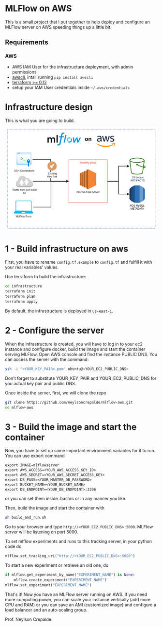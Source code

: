 # MLFlow on AWS

This is a small project that I put together to help deploy and configure an MLFlow server on AWS speeding things up a little bit.

## Requirements

### AWS
* AWS IAM User for the infrastructure deployment, with admin permissions
* [awscli](https://aws.amazon.com/cli/), intall running `pip install awscli`
* [terraform >= 0.12](https://www.terraform.io/downloads.html)
* setup your IAM User credentials inside `~/.aws/credentials`

# Infrastructure design

This is what you are going to build.

![](img/mlflow_aws_infra.png)

# 1 - Build infrastructure on aws

First, you have to rename `config.tf.example` to `config.tf` and fulfill it with your real variables' values.

Use terraform to build the infrastructure:

```bash
cd infrastructure
terraform init
terraform plan
terraform apply
```

By default, the infrastructure is deployed in `us-east-1`.

# 2 - Configure the server

When the infrastructure is created, you will have to log in to your ec2 instance and configure docker, 
build the image and start the container serving MLFlow. Open AWS console and find the instance PUBLIC DNS.
You can access the server with the command:

```bash
ssh -i "<YOUR_KEY_PAIR>.pem" ubuntu@<YOUR_EC2_PUBLIC_DNS>
```

Don't forget to substitute YOUR_KEY_PAIR and YOUR_EC2_PUBLIC_DNS for you actual key pair and public DNS.

Once inside the server, first, we will clone the repo

```bash
git clone https://github.com/neylsoncrepalde/mlflow-aws.git
cd mlflow-aws
```

# 3 - Build the image and start the container

Now, you have to set up some important environment variables for it to run. You can use export command

```
export IMAGE=mlflowserver
export AWS_ACCESS=<YOUR_AWS_ACCESS_KEY_ID>
export AWS_SECRET=<YOUR_AWS_SECRET_ACCESS_KEY>
export DB_PASS=<YOUR_MASTER_DB_PASSWORD>
export BUCKET_NAME=<YOUR_BUCKET_NAME>
export DB_ENDPOINT=<YOUR_DB_ENDPOINT>:3306
```

or you can set them inside .bashrc or in any manner you like.

Then, build the image and start the container with

```bash
sh build_and_run.sh
```

Go to your browser and type `http://<YOUR_EC2_PUBLIC_DNS>:5000`. MLFlow server will be listening on port 5000. 

To set mlflow experiments and runs to this tracking server, in your python code do

```python
mlflow.set_tracking_uri("http://<YOUR_EC2_PUBLIC_DNS>:5000")
```

To start a new experiment or retrieve an old one, do

```python
if mlflow.get_experiment_by_name("EXPERIMENT_NAME") is None:
    mlflow.create_experiment("EXPERIMENT_NAME")
mlflow.set_experiment("EXPERIMENT_NAME")
```

That's it! Now you have an MLFlow server running on AWS. If you need more computing power, you can scale your instance vertically 
(add more CPU and RAM) or you can save an AMI (customized image) and configure a load balancer and an auto-scaling group. 

Prof. Neylson Crepalde
